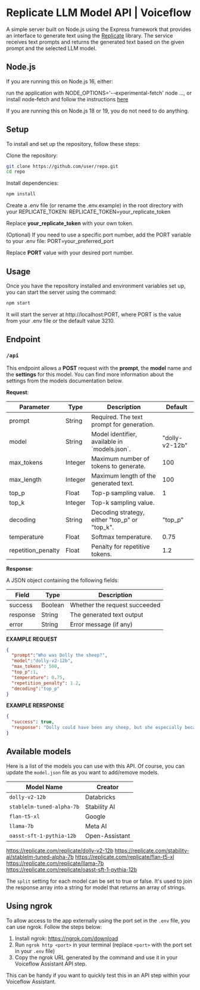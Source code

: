 # Replicate LLM Model API | Voiceflow

A simple server built on Node.js using the Express framework that provides an interface to generate text using the [Replicate](https://replicate.com/) library.
The service receives text prompts and returns the generated text based on the given prompt and the selected LLM model.


## Node.js
If you are running this on Node.js 16, either:

run the application with NODE_OPTIONS='--experimental-fetch' node ..., or
install node-fetch and follow the instructions <a href="https://github.com/node-fetch/node-fetch#providing-global-access" target="_blank" rel="noopener noreferrer">here</a>

If you are running this on Node.js 18 or 19, you do not need to do anything.


## Setup

To install and set up the repository, follow these steps:

Clone the repository:

```bash
git clone https://github.com/user/repo.git
cd repo
```

Install dependencies:

```bash
npm install
```

Create a .env file (or rename the .env.example) in the root directory with your REPLICATE_TOKEN:
REPLICATE_TOKEN=your_replicate_token

Replace **your_replicate_token** with your own token.

(Optional) If you need to use a specific port number, add the PORT variable to your .env file:
PORT=your_preferred_port

Replace **PORT** value with your desired port number.


## Usage

Once you have the repository installed and environment variables set up, you can start the server using the command:

```bash
npm start
```

It will start the server at http://localhost:PORT, where PORT is the value from your .env file or the default value 3210.


## Endpoint

### `/api`

This endpoint allows a **POST** request with the **prompt**, the **model** name and the **settings** for this model.
You can find more information about the settings from the models documentation below.

**Request**:

| Parameter          | Type    | Description                                       | Default                    |
| ------------------ | ------- | ------------------------------------------------- | -------------------------- |
| prompt             | String  | Required. The text prompt for generation.        |                            |
| model              | String  | Model identifier, available in \`models.json\`.    | "dolly-v2-12b"             |
| max_tokens         | Integer | Maximum number of tokens to generate.            | 100                        |
| max_length         | Integer | Maximum length of the generated text.            | 100                        |
| top_p              | Float   | Top-p sampling value.                             | 1                          |
| top_k              | Integer | Top-k sampling value.                             |                            |
| decoding           | String  | Decoding strategy, either "top_p" or "top_k".    | "top_p"                    |
| temperature        | Float   | Softmax temperature.                              | 0.75                       |
| repetition_penalty | Float   | Penalty for repetitive tokens.                   | 1.2                         |

**Response**:

A JSON object containing the following fields:

| Field     | Type    | Description                  |
| --------- | ------- | ---------------------------- |
| success   | Boolean | Whether the request succeeded |
| response  | String  | The generated text output     |
| error     | String  | Error message (if any)        |

**EXAMPLE REQUEST**
```json
{
  "prompt":"Who was Dolly the sheep?",
  "model":"dolly-v2-12b",
  "max_tokens": 500,
  "top_p":1,
  "temperature": 0.75,
  "repetition_penalty": 1.2,
  "decoding":"top_p"
}
```

**EXAMPLE RERSPONSE**
```json
{
  "success": true,
  "response": "Dolly could have been any sheep, but she especially became famous because she was the first successfully cloned mammal\n\n"
}
```

## Available models

Here is a list of the models you can use with this API.
Of course, you can update the `model.json` file as you want to add/remove models.

| Model Name | Creator |
| --- | --- |
| `dolly-v2-12b` | Databricks |
| `stablelm-tuned-alpha-7b` | Stability AI |
| `flan-t5-xl` | Google |
| `llama-7b` | Meta AI |
| `oasst-sft-1-pythia-12b` | Open-Assistant |

https://replicate.com/replicate/dolly-v2-12b
https://replicate.com/stability-ai/stablelm-tuned-alpha-7b
https://replicate.com/replicate/flan-t5-xl
https://replicate.com/replicate/llama-7b
https://replicate.com/replicate/oasst-sft-1-pythia-12b

The `split` setting for each model can be set to true or false. It's used to join the response array into a string for model that returns an array of strings.


## Using ngrok

To allow access to the app externally using the port set in the `.env` file, you can use ngrok. Follow the steps below:

1. Install ngrok: https://ngrok.com/download
2. Run `ngrok http <port>` in your terminal (replace `<port>` with the port set in your `.env` file)
3. Copy the ngrok URL generated by the command and use it in your Voiceflow Assistant API step.

This can be handy if you want to quickly test this in an API step within your Voiceflow Assistant.
